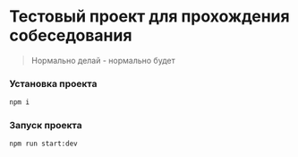 # Тестовый проект для прохождения собеседования

> Нормально делай - нормально будет

### Установка проекта

```sh
npm i
```

### Запуск проекта

```sh
npm run start:dev
```
